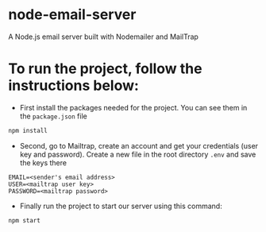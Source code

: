 # node-email-server
A Node.js email server built with Nodemailer and MailTrap


# To run the project, follow the instructions below:

- First install the packages needed for the project. You can see them in the `package.json` file
```js
npm install
```
- Second, go to Mailtrap, create an account and get your credentials (user key and password). Create a new file in the root directory `.env` and save the keys there
```
EMAIL=<sender's email address>
USER=<mailtrap user key>
PASSWORD=<mailtrap password>
```
- Finally run the project to start our server using this command:
```
npm start
```
